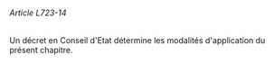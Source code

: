 ###### Article L723-14

Un décret en Conseil d'Etat détermine les modalités d'application du présent chapitre.

